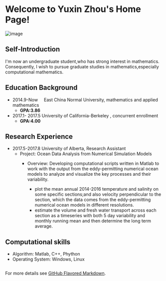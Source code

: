 # Welcome to Yuxin Zhou's Home Page!     
   ![image](https://github.com/Yuxin-Zhou/yuxin_zhou.com/raw/master/222.png)  
## Self-Introduction

I'm now an undergraduate student,who has strong interest in mathematics. Consequently, I wish to pursue graduate studies in mathematics,especially computational mathematics.


## Education Background
- 2014.9-Now     East China Normal University,  mathematics and applied mathematics       
  - **GPA:3.86**
- 2017.1- 2017.5    University of California-Berkeley
 , concurrent enrollment                     
  - **GPA:4.00**

## Research Experience
- 2017.5-2017.8  University of Alberta,     Research Assistant
  - Project: Ocean Data Analysis from Numerical Simulation Models
      - Overview: Developing computational scripts written in Matlab to work with the output from the eddy-permitting numerical ocean models to analyze and visualize the key processes and their variability.

        - plot the mean annual 2014-2016 temperature and salinity on some specific sections;and also velocity perpendicular to the section, which the data comes from the eddy-permitting numerical ocean models in different resolutions.
        - estimate the volume and fresh water transport across each section as a timeseries with both 5 day variability and monthly running mean and then determine the long term average.

## Computational skills
- Algorithm: Matlab, C++, Phython
- Operating System: Windows, Linux







```markdown

```

For more details see [GitHub Flavored Markdown](https://guides.github.com/features/mastering-markdown/).

